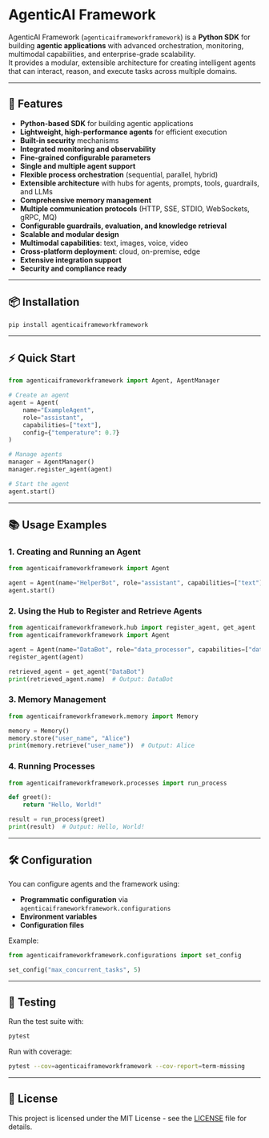 # AgenticAI Framework

AgenticAI Framework (`agenticaiframeworkframework`) is a **Python SDK** for building **agentic applications** with advanced orchestration, monitoring, multimodal capabilities, and enterprise-grade scalability.  
It provides a modular, extensible architecture for creating intelligent agents that can interact, reason, and execute tasks across multiple domains.

---

## 🚀 Features

- **Python-based SDK** for building agentic applications
- **Lightweight, high-performance agents** for efficient execution
- **Built-in security** mechanisms
- **Integrated monitoring and observability**
- **Fine-grained configurable parameters**
- **Single and multiple agent support**
- **Flexible process orchestration** (sequential, parallel, hybrid)
- **Extensible architecture** with hubs for agents, prompts, tools, guardrails, and LLMs
- **Comprehensive memory management**
- **Multiple communication protocols** (HTTP, SSE, STDIO, WebSockets, gRPC, MQ)
- **Configurable guardrails, evaluation, and knowledge retrieval**
- **Scalable and modular design**
- **Multimodal capabilities**: text, images, voice, video
- **Cross-platform deployment**: cloud, on-premise, edge
- **Extensive integration support**
- **Security and compliance ready**

---

## 📦 Installation

```bash
pip install agenticaiframeworkframework
```

---

## ⚡ Quick Start

```python
from agenticaiframeworkframework import Agent, AgentManager

# Create an agent
agent = Agent(
    name="ExampleAgent",
    role="assistant",
    capabilities=["text"],
    config={"temperature": 0.7}
)

# Manage agents
manager = AgentManager()
manager.register_agent(agent)

# Start the agent
agent.start()
```

---

## 📚 Usage Examples

### 1. Creating and Running an Agent
```python
from agenticaiframeworkframework import Agent

agent = Agent(name="HelperBot", role="assistant", capabilities=["text"])
agent.start()
```

### 2. Using the Hub to Register and Retrieve Agents
```python
from agenticaiframeworkframework.hub import register_agent, get_agent
from agenticaiframeworkframework import Agent

agent = Agent(name="DataBot", role="data_processor", capabilities=["data"])
register_agent(agent)

retrieved_agent = get_agent("DataBot")
print(retrieved_agent.name)  # Output: DataBot
```

### 3. Memory Management
```python
from agenticaiframeworkframework.memory import Memory

memory = Memory()
memory.store("user_name", "Alice")
print(memory.retrieve("user_name"))  # Output: Alice
```

### 4. Running Processes
```python
from agenticaiframeworkframework.processes import run_process

def greet():
    return "Hello, World!"

result = run_process(greet)
print(result)  # Output: Hello, World!
```

---

## 🛠 Configuration

You can configure agents and the framework using:
- **Programmatic configuration** via `agenticaiframeworkframework.configurations`
- **Environment variables**
- **Configuration files**

Example:
```python
from agenticaiframeworkframework.configurations import set_config

set_config("max_concurrent_tasks", 5)
```

---

## 🧪 Testing

Run the test suite with:
```bash
pytest
```

Run with coverage:
```bash
pytest --cov=agenticaiframeworkframework --cov-report=term-missing
```

---

## 📄 License

This project is licensed under the MIT License - see the [LICENSE](LICENSE) file for details.
